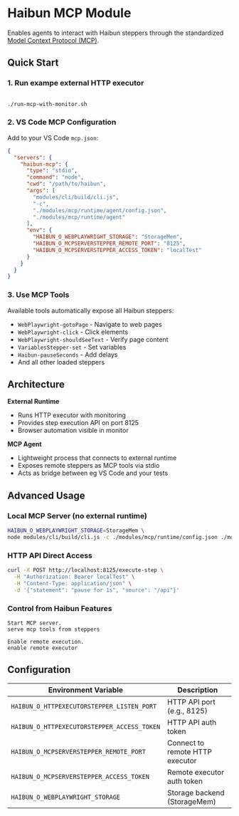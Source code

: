 # Haibun MCP Module

Enables agents to interact with Haibun steppers through the standardized [Model Context Protocol (MCP)](https://modelcontextprotocol.io/).

## Quick Start

### 1. Run exampe external HTTP executor
```bash

./run-mcp-with-monitor.sh

```

### 2. VS Code MCP Configuration
Add to your VS Code `mcp.json`:
```json
{
  "servers": {
    "haibun-mcp": {
      "type": "stdio",
      "command": "node",
      "cwd": "/path/to/haibun",
      "args": [
        "modules/cli/build/cli.js",
        "-c",
        "./modules/mcp/runtime/agent/config.json",
        "./modules/mcp/runtime/agent"
      ],
      "env": {
        "HAIBUN_O_WEBPLAYWRIGHT_STORAGE": "StorageMem",
        "HAIBUN_O_MCPSERVERSTEPPER_REMOTE_PORT": "8125",
        "HAIBUN_O_MCPSERVERSTEPPER_ACCESS_TOKEN": "localTest"
      }
    }
  }
}
```

### 3. Use MCP Tools
Available tools automatically expose all Haibun steppers:
- `WebPlaywright-gotoPage` - Navigate to web pages  
- `WebPlaywright-click` - Click elements
- `WebPlaywright-shouldSeeText` - Verify page content
- `VariablesStepper-set` - Set variables
- `Haibun-pauseSeconds` - Add delays
- And all other loaded steppers

## Architecture

**External Runtime** 
- Runs HTTP executor with monitoring
- Provides step execution API on port 8125
- Browser automation visible in monitor

**MCP Agent** 
- Lightweight process that connects to external runtime
- Exposes remote steppers as MCP tools via stdio
- Acts as bridge between eg VS Code and your tests

## Advanced Usage

### Local MCP Server (no external runtime)
```bash
HAIBUN_O_WEBPLAYWRIGHT_STORAGE=StorageMem \
node modules/cli/build/cli.js -c ./modules/mcp/runtime/config.json ./modules/mcp/runtime/local
```

### HTTP API Direct Access
```bash
curl -X POST http://localhost:8125/execute-step \
  -H "Authorization: Bearer localTest" \
  -H "Content-Type: application/json" \
  -d '{"statement": "pause for 1s", "source": "/api"}'
```

### Control from Haibun Features
```gherkin
Start MCP server.
serve mcp tools from steppers

Enable remote execution.
enable remote executor
```

## Configuration

| Environment Variable | Description |
|---------------------|-------------|
| `HAIBUN_O_HTTPEXECUTORSTEPPER_LISTEN_PORT` | HTTP API port (e.g., 8125) |
| `HAIBUN_O_HTTPEXECUTORSTEPPER_ACCESS_TOKEN` | HTTP API auth token |
| `HAIBUN_O_MCPSERVERSTEPPER_REMOTE_PORT` | Connect to remote HTTP executor |
| `HAIBUN_O_MCPSERVERSTEPPER_ACCESS_TOKEN` | Remote executor auth token |
| `HAIBUN_O_WEBPLAYWRIGHT_STORAGE` | Storage backend (StorageMem) |
